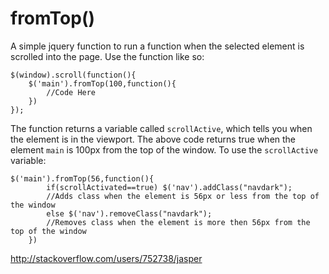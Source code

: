 # fromTop()
A simple jquery function to run a function when the selected element is scrolled into the page.
Use the function like so:
```
$(window).scroll(function(){
	$('main').fromTop(100,function(){
		//Code Here
	})
});
```
The function returns a variable called `scrollActive`, which tells you when the element is in the viewport.
The above code returns true when the element `main` is 100px from the top of the window.
To use the `scrollActive` variable:
```
$('main').fromTop(56,function(){
		if(scrollActivated==true) $('nav').addClass("navdark"); 
		//Adds class when the element is 56px or less from the top of the window
		else $('nav').removeClass("navdark");
		//Removes class when the element is more then 56px from the top of the window
	})
```

http://stackoverflow.com/users/752738/jasper
